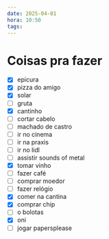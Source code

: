 ```yaml
---
date: 2025-04-01
hora: 10:50
tags:
---
```




# Coisas pra fazer
- [x] epicura
- [x] pizza do amigo
- [x] solar
- [ ] gruta
- [x] cantinho
- [ ] cortar cabelo
- [ ] machado de castro
- [ ] ir no cinema
- [ ] ir na praxis
- [ ] ir no lidl
- [ ] assistir sounds of metal
- [x] tomar vinho
- [ ] fazer café
- [ ] comprar moedor
- [ ] fazer relógio
- [x] comer na cantina
- [x] comprar chip
- [ ] o bolotas
- [x] oni
- [ ] jogar papersplease
